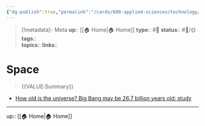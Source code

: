 ```yaml
---
{"dg-publish":true,"permalink":"/cards/600-applied-sciences/technology/space/","title":"Space"}
---
```


> [!metadata]- Meta
> **up**:: [[🏠 Home\|🏠 Home]]
> **type**:: #📝 
> **status**:: #📝/🌞
> **tags**::  
> **topics**:: 
> **links**::


# Space

> {{VALUE:Summary}}

- [How old is the universe? Big Bang may be 26.7 billion years old: study](https://www.usatoday.com/story/news/nation/2023/07/14/universe-may-older-than-thought-study-shows/70411343007/)

---
up:: [[🏠 Home\|🏠 Home]]


